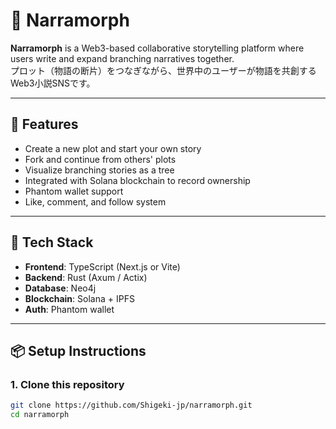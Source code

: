# 📖 Narramorph

**Narramorph** is a Web3-based collaborative storytelling platform where users write and expand branching narratives together.  
プロット（物語の断片）をつなぎながら、世界中のユーザーが物語を共創するWeb3小説SNSです。

---

## 🚀 Features

- Create a new plot and start your own story
- Fork and continue from others' plots
- Visualize branching stories as a tree
- Integrated with Solana blockchain to record ownership
- Phantom wallet support
- Like, comment, and follow system

---

## 🧪 Tech Stack

- **Frontend**: TypeScript (Next.js or Vite)
- **Backend**: Rust (Axum / Actix)
- **Database**: Neo4j
- **Blockchain**: Solana + IPFS
- **Auth**: Phantom wallet

---

## 📦 Setup Instructions

### 1. Clone this repository

```bash
git clone https://github.com/Shigeki-jp/narramorph.git
cd narramorph
